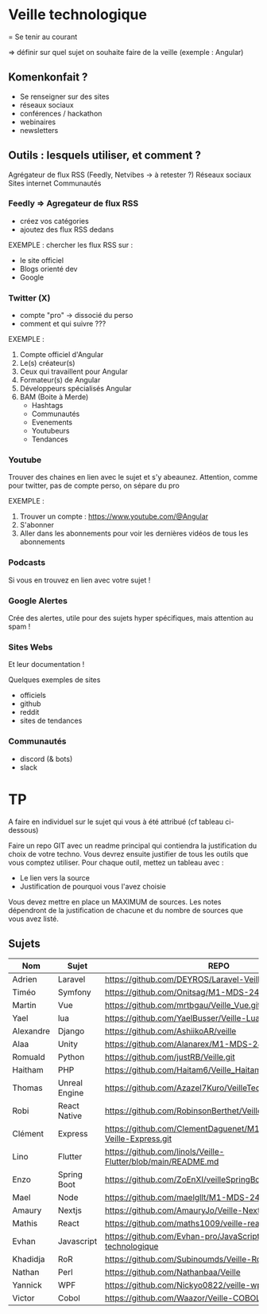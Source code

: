 # Veille technologique

= Se tenir au courant

=> définir sur quel sujet on souhaite faire de la veille (exemple : Angular)

## Komenkonfait ?

- Se renseigner sur des sites
- réseaux sociaux
- conférences / hackathon
- webinaires
- newsletters

## Outils : lesquels utiliser, et comment ?

Agrégateur de flux RSS (Feedly, Netvibes -> à retester ?)
Réseaux sociaux
Sites internet
Communautés

### Feedly => Agregateur de flux RSS
- créez vos catégories
- ajoutez des flux RSS dedans

EXEMPLE : 
chercher les flux RSS sur :
- le site officiel
- Blogs orienté dev
- Google

### Twitter (X)
- compte "pro" -> dissocié du perso
- comment et qui suivre ???

EXEMPLE : 
1. Compte officiel d'Angular
2. Le(s) créateur(s)
3. Ceux qui travaillent pour Angular
4. Formateur(s) de Angular
5. Développeurs spécialisés Angular
6. BAM (Boite à Merde)
   -  Hashtags
   -  Communautés
   -  Evenements
   -  Youtubeurs
   -  Tendances

### Youtube

Trouver des chaines en lien avec le sujet et s'y abeaunez. Attention, comme pour twitter, pas de compte perso, on sépare du pro

EXEMPLE :
1. Trouver un compte : https://www.youtube.com/@Angular
2. S'abonner
3. Aller dans les abonnements pour voir les dernières vidéos de tous les abonnements

### Podcasts

Si vous en trouvez en lien avec votre sujet !

### Google Alertes

Crée des alertes, utile pour des sujets hyper spécifiques, mais attention au spam !

### Sites Webs 

Et leur documentation !

Quelques exemples de sites
- officiels
- github
- reddit
- sites de tendances

### Communautés

- discord (& bots)
- slack


# TP

A faire en individuel sur le sujet qui vous à été attribué (cf tableau ci-dessous)

Faire un repo GIT avec un readme principal qui contiendra la justification du choix de votre techno.
Vous devrez ensuite justifier de tous les outils que vous comptez utiliser.
Pour chaque outil, mettez un tableau avec : 
- Le lien vers la source
- Justification de pourquoi vous l'avez choisie

Vous devez mettre en place un MAXIMUM de sources. Les notes dépendront de la justification de chacune et du nombre de sources que vous avez listé.

## Sujets

| Nom        | Sujet         | REPO |
|------------|---------------|---------|
| Adrien     | Laravel        | https://github.com/DEYROS/Laravel-Veille |
| Timéo      | Symfony        | https://github.com/Onitsag/M1-MDS-2425-Veille/ |
| Martin     | Vue            | https://github.com/mrtbgau/Veille_Vue.git |
| Yael       | lua            | https://github.com/YaelBusser/Veille-Lua.git |
| Alexandre  | Django         | https://github.com/AshiikoAR/veille |
| Alaa       | Unity          | https://github.com/Alanarex/M1-MDS-2425-Veille |
| Romuald    | Python         | https://github.com/justRB/Veille.git |
| Haitham    | PHP            | https://github.com/Haitam6/Veille_Haitam |
| Thomas     | Unreal Engine  | https://github.com/Azazel7Kuro/VeilleTechUE |
| Robi       | React Native   | https://github.com/RobinsonBerthet/VeilleTech_React_Native |
| Clément    | Express        | https://github.com/ClementDaguenet/M1-MDS-2425-Veille-Express.git |
| Lino       | Flutter        | https://github.com/linols/Veille-Flutter/blob/main/README.md |
| Enzo       | Spring Boot    | https://github.com/ZoEnXI/veilleSpringBoot |
| Mael       | Node           | https://github.com/maelgllt/M1-MDS-2425-Veille |
| Amaury     | Nextjs         | https://github.com/AmauryJo/Veille-Next.js |
| Mathis     | React          | https://github.com/maths1009/veille-react |
| Evhan      | Javascript     | https://github.com/Evhan-pro/JavaScript---Veille-technologique |
| Khadidja   | RoR            | https://github.com/Subinoumds/Veille-RoR |
| Nathan     | Perl           | https://github.com/Nathanbaa/Veille |
| Yannick    | WPF            | https://github.com/Nickyo0822/veille-wpf |
| Victor     | Cobol          | https://github.com/Waazor/Veille-COBOL |


